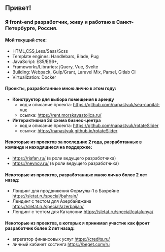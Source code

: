 ## Привет!
### Я front-end разработчик, живу и работаю в Санкт-Петербурге, Россия.

#### Мой текущий стек:
- HTML,CSS,Less/Sass/Scss
- Template engines: Handlebars, Blade, Pug
- JavaScript: ES5/ES6+,
- Frameworks/Libraries: jQuery, Vue, Svelte
- Building: Webpack, Gulp/Grant, Laravel Mix, Parsel, Gitlab CI
- Virtualization: Docker


#### Проекты, разработанные мною лично в этом году:
- **Конструктор для выбора помещения в аренду**
  - код и описание проекта: https://github.com/napastyuk/sea-capital-vue
  - ссылка: https://rent.morskayastolica.ru/
- **Интерактивная 3d схема бизнес-центра**
  - код и описание проекта: https://github.com/napastyuk/rotateSlider
  - ссылка: https://napastyuk.github.io/rotateSlider


#### Некоторые из проектов за последние 2 года, разработанные в команде и находящиеся на поддержке:
- https://riafan.ru/ (в роли ведущего разработчика)
- https://nevnov.ru/ (в роли ведущего разработчика)

#### Некоторые из проектов, разработанные мною лично более 2 лет назад:
- Лэндинг для продвижения Формулы-1 в Бахрейне https://sletat.ru/special/bahrain/
- Лендинг с тестом для Азербайджана https://sletat.ru/special/azerbaijan/
- Лендинг с тестом для Каталонии https://sletat.ru/special/catalunya/

#### Некоторые из проектов, в которых я принимал участие как фронт разработчик более 2 лет назад:
- агрегатор финансовых услуг https://credits.ru/
- личный кабинет хостинга https://beget.com/ru
